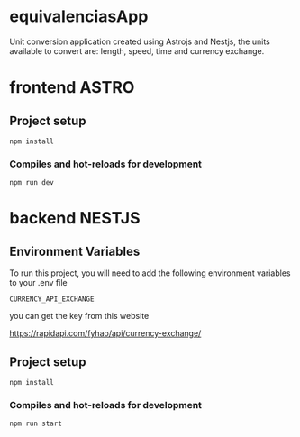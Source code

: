 # equivalenciasApp
Unit conversion application created using Astrojs and Nestjs, the units available to convert are: length, speed, time and currency exchange.


# frontend ASTRO

## Project setup
```
npm install
```

### Compiles and hot-reloads for development
```
npm run dev
```
# backend NESTJS

## Environment Variables

To run this project, you will need to add the following environment variables to your .env file

`CURRENCY_API_EXCHANGE`

you can get the key from this website

https://rapidapi.com/fyhao/api/currency-exchange/

## Project setup
```
npm install
```

### Compiles and hot-reloads for development
```
npm run start
```